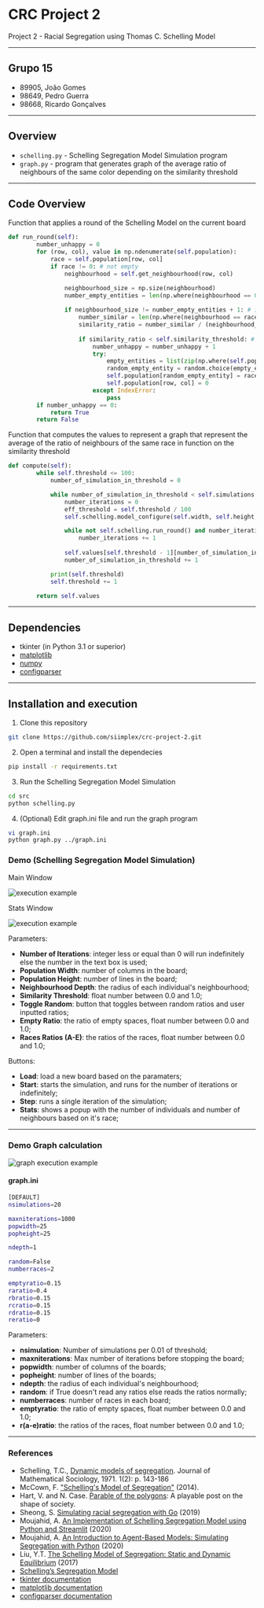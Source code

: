 # CRC Project 2
Project 2 - Racial Segregation using Thomas C. Schelling Model

---

## Grupo 15
- 89905, João Gomes
- 98649, Pedro Guerra
- 98668, Ricardo Gonçalves

---

## Overview

* `schelling.py` - Schelling Segregation Model Simulation program
* `graph.py` - program that generates graph of the average ratio of neighbours of the same color depending on the similarity threshold



---

## Code Overview

Function that applies a round of the Schelling Model on the current board

```python
def run_round(self):
        number_unhappy = 0
        for (row, col), value in np.ndenumerate(self.population):
            race = self.population[row, col]
            if race != 0: # not empty
                neighbourhood = self.get_neighbourhood(row, col)

                neighbourhood_size = np.size(neighbourhood)
                number_empty_entities = len(np.where(neighbourhood == 0)[0]) # number of empty entities on the neighbourhood
                
                if neighbourhood_size != number_empty_entities + 1: # if its empty
                    number_similar = len(np.where(neighbourhood == race)[0]) - 1
                    similarity_ratio = number_similar / (neighbourhood_size - number_empty_entities - 1) 
                    
                    if similarity_ratio < self.similarity_threshold: # unhappy
                        number_unhappy = number_unhappy + 1
                        try:
                            empty_entities = list(zip(np.where(self.population == 0)[0], np.where(self.population == 0)[1]))    
                            random_empty_entity = random.choice(empty_entities)
                            self.population[random_empty_entity] = race
                            self.population[row, col] = 0
                        except IndexError:
                            pass
        if number_unhappy == 0:
            return True
        return False
```

Function that computes the values to represent a graph that represent the average of the ratio of neighbours of the same race in function on the similarity threshold

```python
def compute(self):
        while self.threshold <= 100:
            number_of_simulation_in_threshold = 0

            while number_of_simulation_in_threshold < self.simulations:
                number_iterations = 0
                eff_threshold = self.threshold / 100
                self.schelling.model_configure(self.width, self.height, self.emptyratio, eff_threshold, self.ndepth, self.races)

                while not self.schelling.run_round() and number_iterations < self.maxiterations:
                    number_iterations += 1
                
                self.values[self.threshold - 1][number_of_simulation_in_threshold] = self.compute_neighbourhood_numbers()
                number_of_simulation_in_threshold += 1

            print(self.threshold)
            self.threshold += 1

        return self.values
```


---

## Dependencies
- tkinter (in Python 3.1 or superior)
- [matplotlib](https://pypi.org/project/matplotlib/)
- [numpy](https://pypi.org/project/numpy/)
- [configparser](https://pypi.org/project/configparser/)

---

## Installation and execution

1. Clone this repository

```bash
git clone https://github.com/siimplex/crc-project-2.git
```

2. Open a terminal and install the dependecies

```bash
pip install -r requirements.txt
```

3. Run the Schelling Segregation Model Simulation

```bash
cd src
python schelling.py
```

4. (Optional) Edit graph.ini file and run the graph program

```bash
vi graph.ini
python graph.py ../graph.ini
```

### Demo (Schelling Segregation Model Simulation)

Main Window

![execution example](https://github.com/siimplex/crc-project-2/blob/main/demo.png "Program Window")

Stats Window

![execution example](https://github.com/siimplex/crc-project-2/blob/main/demo_stats.png "Stats Window")

Parameters:

- **Number of Iterations**: integer less or equal than 0 will run indefinitely else the number in the text box is used;
- **Population Width**: number of columns in the board;
- **Population Height**: number of lines in the board;
- **Neighbourhood Depth**: the radius of each individual's neighbourhood;
- **Similarity Threshold**: float number between 0.0 and 1.0;
- **Toggle Random**: button that toggles between random ratios and user inputted ratios;
- **Empty Ratio**: the ratio of empty spaces, float number between 0.0 and 1.0;
- **Races Ratios (A-E)**: the ratios of the races, float number between 0.0 and 1.0;

Buttons:

- **Load**: load a new board based on the paramaters;
- **Start**: starts the simulation, and runs for the number of iterations or indefinitely;
- **Step**: runs a single iteration of the simulation;
- **Stats**: shows a popup with the number of individuals and number of neighbours based on it's race;

---

### Demo Graph calculation 

![graph execution example](https://github.com/siimplex/crc-project-2/blob/main/images/Figura12.png "Graph Window")

#### graph.ini 

```bash
[DEFAULT]
nsimulations=20

maxniterations=1000
popwidth=25
popheight=25

ndepth=1

random=False
numberraces=2

emptyratio=0.15
raratio=0.4
rbratio=0.15
rcratio=0.15
rdratio=0.15
reratio=0
```

Parameters:

- **nsimulation**: Number of simulations per 0.01 of threshold;
- **maxniterations**: Max number of iterations before stopping the board;
- **popwidth**: number of columns of the boards;
- **popheight**: number of lines of the boards;
- **ndepth**: the radius of each individual's neighbourhood;
- **random**: if True doesn't read any ratios else reads the ratios normally;
- **numberraces**: number of races in each board;
- **emptyratio**: the ratio of empty spaces, float number between 0.0 and 1.0;
- **r(a-e)ratio**: the ratios of the races, float number between 0.0 and 1.0;

---

### References
- Schelling, T.C., [Dynamic models of segregation](http://norsemathology.org/longa/classes/stuff/DynamicModelsOfSegregation.pdf). Journal of Mathematical Sociology, 1971. 1(2): p. 143-186
- McCown, F.  ["Schelling's Model of Segregation"](http://nifty.stanford.edu/2014/mccown-schelling-model-segregation/) (2014).
- Hart, V. and N. Case. [Parable of the polygons](https://ncase.me/polygons/): A playable post on the shape of society.
- Sheong, S. [Simulating racial segregation with Go](https://towardsdatascience.com/simulating-racial-segregation-with-go-6224c253a1d2) (2019)
- Moujahid, A. [An Implementation of Schelling Segregation Model using Python and Streamlit](http://adilmoujahid.com/posts/2020/05/streamlit-python-schelling/) (2020)
- Moujahid, A. [An Introduction to Agent-Based Models: Simulating Segregation with Python](https://www.binpress.com/simulating-segregation-with-python/) (2020)
- Liu, Y.T. [The Schelling Model of Segregation: Static and Dynamic Equilibrium](https://ytliu0.github.io/schelling/) (2017)
- [Schelling’s Segregation Model](https://python.quantecon.org/schelling.html)
- [tkinter documentation](https://docs.python.org/3/library/tkinter.html)
- [matplotlib documentation](https://matplotlib.org/3.3.3/contents.html)
- [configparser documentation](https://docs.python.org/3/library/configparser.html)